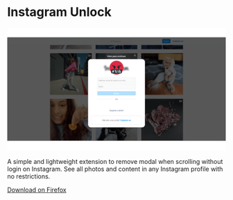 # Instagram Unlock

![Instagram Unlock](/presentation.png)

A simple and lightweight extension to remove modal when scrolling without login on Instagram. See all photos and content in any Instagram profile with no restrictions.

[Download on Firefox](https://addons.mozilla.org/en-US/firefox/addon/instagram-unlock/)